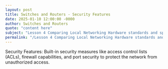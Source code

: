```yaml
---
layout: post
title: Switches and Routers - Security Features
date: 2025-01-10 12:00:00 -0000
author: Switches and Routers
quote: "content here"
subject: "Lesson 4 Comparing Local Networking Hardware standards and specifications"
permalink: "/Lesson 4 Comparing Local Networking Hardware standards and specifications/Switches and Routers/Switches and Routers - Security Features"
---
```


Security Features: Built-in security measures like access control lists (ACLs), firewall capabilities, and port security to protect the network from unauthorized access.
